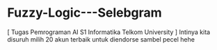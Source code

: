# Fuzzy-Logic---Selebgram
[ Tugas Pemrograman AI S1 Informatika Telkom University ] Intinya kita disuruh milih 20 akun terbaik untuk diendorse sambel pecel hehe
